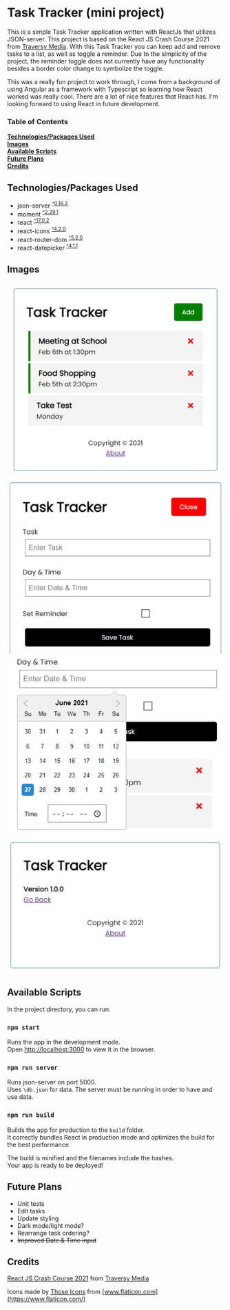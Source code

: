 # Task Tracker (mini project)



This is a simple Task Tracker application written with ReactJs that utilizes JSON-server. This project is based on the React JS Crash Course 2021 from [Traversy Media](https://www.youtube.com/channel/UC29ju8bIPH5as8OGnQzwJyA). With this Task Tracker you can keep add and remove tasks to a list, as well as toggle a reminder. Due to the simplicity of the project, the reminder toggle does not currently have any functionality besides a border color change to symbolize the toggle.

This was a really fun project to work through, I come from a background of using Angular as a framework with Typescript so learning how React worked was really cool. There are a lot of nice features that React has. I'm looking forward to using React in future development.

### Table of Contents

**[Technologies/Packages Used](#technologiespackages-used)**<br>
**[Images](#images)**<br>
**[Available Scripts](#available-scripts)**<br>
**[Future Plans](#future-plans)**<br>
**[Credits](#credits)**<br>

## Technologies/Packages Used

- json-server <sup>[^0.16.3](https://www.npmjs.com/package/json-server)</sup>
- moment <sup>[^2.29.1](https://www.npmjs.com/package/moment)</sup>
- react <sup>[^17.0.2](https://www.npmjs.com/package/react)</sup>
- react-icons <sup>[^4.2.0](https://www.npmjs.com/package/react-icons)</sup>
- react-router-dom <sup>[^5.2.0](https://www.npmjs.com/package/react-router-dom)</sup>
- react-datepicker <sup>[^4.1.1](https://www.npmjs.com/package/react-datepicker)</sup>

## Images

<img src="img\Main.png" alt="Image of Task Tracker Main View" width="512">
<img src="img\AddTask.png" alt="Image of Task Tracker Add Task View" width="512">
<img src="img\DatePicker.png" alt="Image of Task Tracker Date Picker View" width="512">
<img src="img\About.png" alt="Image of Task Tracker About View" width="512">

## Available Scripts

In the project directory, you can run:
### `npm start`

Runs the app in the development mode.\
Open [http://localhost:3000](http://localhost:3000) to view it in the browser.

### `npm run server`

Runs json-server on port 5000.\
Uses `\db.json` for data. The server must be running in order to have and use data.

### `npm run build`

Builds the app for production to the `build` folder.\
It correctly bundles React in production mode and optimizes the build for the best performance.

The build is minified and the filenames include the hashes.\
Your app is ready to be deployed!

## Future Plans
- Unit tests
- Edit tasks
- Update styling
- Dark mode/light mode?
- Rearrange task ordering?
- ~~Improved Date & Time input~~

## Credits

[React JS Crash Course 2021](https://www.youtube.com/watch?v=w7ejDZ8SWv8) from [ Traversy Media](https://www.youtube.com/channel/UC29ju8bIPH5as8OGnQzwJyA)

Icons made by [Those Icons]() from [www.flaticon.com](https://www.flaticon.com/)
